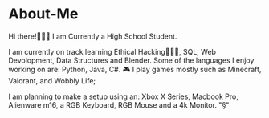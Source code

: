 # About-Me

Hi there!🧑🏻‍💻
I am Currently a High School Student.

I am currently on track learning Ethical Hacking🧑🏻‍💻, SQL, Web Devolopment, Data Structures and Blender.
Some of the languages I enjoy working on are: Python, Java, C#.
🎮 I play games mostly such as Minecraft, Valorant, and Wobbly Life;

I am planning to make a setup using an: Xbox X Series, Macbook Pro, Alienware m16, a RGB Keyboard, RGB Mouse and a 4k Monitor. "§"
